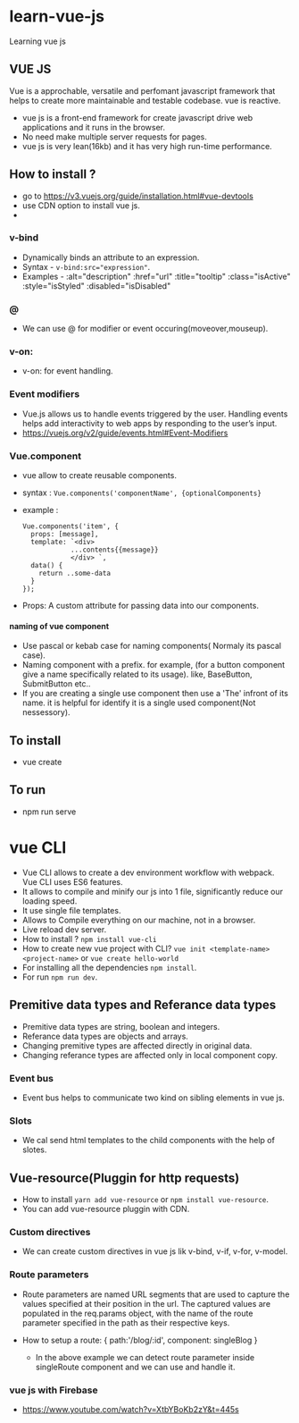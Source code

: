 # learn-vue-js

Learning vue js

## VUE JS

Vue is a approchable, versatile and perfomant javascript framework that helps to create more maintainable and testable codebase. vue is reactive.

- vue js is a front-end framework for create javascript drive web applications and it runs in the browser.
- No need make multiple server requests for pages.
- vue js is very lean(16kb) and it has very high run-time performance.

## How to install ?

- go to https://v3.vuejs.org/guide/installation.html#vue-devtools
- use CDN option to install vue js.
-

### v-bind

- Dynamically binds an attribute to an expression.
- Syntax - `v-bind:src="expression"`.
- Examples -
  :alt="description"
  :href="url"
  :title="tooltip"
  :class="isActive"
  :style="isStyled"
  :disabled="isDisabled"

### @

- We can use @ for modifier or event occuring(moveover,mouseup).

### v-on:

- v-on: for event handling.

### Event modifiers

- Vue.js allows us to handle events triggered by the user. Handling events helps add interactivity to web apps by responding to the user’s input.
- https://vuejs.org/v2/guide/events.html#Event-Modifiers

### Vue.component

- vue allow to create reusable components.
- syntax : `Vue.components('componentName', {optionalComponents}`
- example :

  ```
  Vue.components('item', {
    props: [message],
    template: `<div>
              ...contents{{message}}
              </div> `,
    data() {
      return ..some-data
    }
  });
  ```

- Props: A custom attribute for passing data into our components.

#### naming of vue component
- Use pascal or kebab case for naming components( Normaly its pascal case).
- Naming component with a prefix. for example, (for a button component  give a name specifically related to its usage). like, BaseButton, SubmitButton etc..
- If you are creating a single use component then use a 'The' infront of its name. it is helpful for identify it is a single used component(Not nessessory).

## To install

- vue create <appName>

## To run

- npm run serve

# vue CLI

- Vue CLI allows to create a dev environment workflow with webpack. Vue CLI uses ES6 features.
- It allows to compile and minify our js into 1 file, significantly reduce our loading speed.
- It use single file templates.
- Allows to Compile everything on our machine, not in a browser.
- Live reload dev server.
- How to install ? `npm install vue-cli`
- How to create new vue project with CLI? `vue init <template-name> <project-name>` or `vue create hello-world`
- For installing all the dependencies `npm install`.
- For run `npm run dev`.

## Premitive data types and Referance data types

- Premitive data types are string, boolean and integers.
- Referance data types are objects and arrays.
- Changing premitive types are affected directly in original data.
- Changing referance types are affected only in local component copy.

### Event bus

- Event bus helps to communicate two kind on sibling elements in vue js.

### Slots
- We cal send html templates to the child components with the help of slotes.

## Vue-resource(Pluggin for http requests)
- How to install `yarn add vue-resource` or `npm install vue-resource`.
- You can add vue-resource pluggin with CDN.


### Custom directives
- We can create custom directives in vue js lik v-bind, v-if, v-for, v-model.

### Route parameters
- Route parameters are named URL segments that are used to capture the values specified at their position in the url. The captured values  are populated in the req.params object, with the name of the route parameter  specified in the path as their respective keys.

- How to setup a route:
    { path:'/blog/:id', component: singleBlog }
    
    - In the above example we can detect route parameter inside singleRoute component and we can use and handle it.


### vue js with Firebase
- https://www.youtube.com/watch?v=XtbYBoKb2zY&t=445s